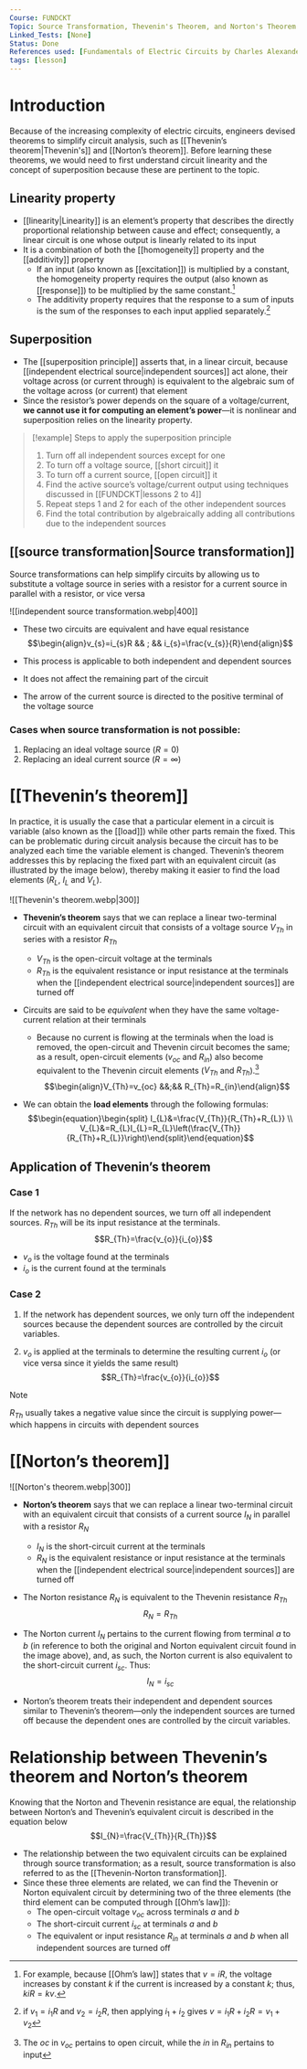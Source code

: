 ```yaml
---
Course: FUNDCKT
Topic: Source Transformation, Thevenin's Theorem, and Norton's Theorem
Linked_Tests: [None]
Status: Done
References used: [Fundamentals of Electric Circuits by Charles Alexander and Matthew Sadiku (Chapter 4)]
tags: [lesson]
---
```


# Introduction

Because of the increasing complexity of electric circuits, engineers devised theorems to simplify circuit analysis, such as [[Thevenin’s theorem|Thevenin's]] and [[Norton’s theorem]]. Before learning these theorems, we would need to first understand circuit linearity and the concept of superposition because these are pertinent to the topic.

## Linearity property

- [[linearity|Linearity]] is an element’s property that describes the directly proportional relationship between cause and effect; consequently, a linear circuit is one whose output is linearly related to its input
- It is a combination of both the [[homogeneity]] property and the [[additivity]] property
	- If an input (also known as [[excitation]]) is multiplied by a constant, the homogeneity property requires the output (also known as [[response]]) to be multiplied by the same constant.[^homogeneity]
	- The additivity property requires that the response to a sum of inputs is the sum of the responses to each input applied separately.[^additivity]

## Superposition

- The [[superposition principle]] asserts that, in a linear circuit, because [[independent electrical source|independent sources]] act alone, their voltage across (or current through) is equivalent to the algebraic sum of the voltage across (or current) that element
- Since the resistor’s power depends on the square of a voltage/current, **we cannot use it for computing an element’s power**—it is nonlinear and superposition relies on the linearity property.

> [!example] Steps to apply the superposition principle
> 1. Turn off all independent sources except for one
> 	1. To turn off a voltage source, [[short circuit]] it
> 	2. To turn off a current source, [[open circuit]] it
> 2. Find the active source’s voltage/current output using techniques discussed in [[FUNDCKT|lessons 2 to 4]]
> 3. Repeat steps 1 and 2 for each of the other independent sources
> 4. Find the total contribution by algebraically adding all contributions due to the independent sources

## [[source transformation|Source transformation]]

Source transformations can help simplify circuits by allowing us to substitute a voltage source in series with a resistor for a current source in parallel with a resistor, or vice versa

![[independent source transformation.webp|400]]

- These two circuits are equivalent and have equal resistance $$\begin{align}v_{s}=i_{s}R && ; && i_{s}=\frac{v_{s}}{R}\end{align}$$

- This process is applicable to both independent and dependent sources
- It does not affect the remaining part of the circuit
- The arrow of the current source is directed to the positive terminal of the voltage source

### Cases when source transformation is not possible:

1. Replacing an ideal voltage source ($R=0$)
2. Replacing an ideal current source ($R=\infty$)

# [[Thevenin’s theorem]]

In practice, it is usually the case that a particular element in a circuit is variable (also known as the [[load]]) while other parts remain the fixed. This can be problematic during circuit analysis because the circuit has to be analyzed each time the variable element is changed. Thevenin’s theorem addresses this by replacing the fixed part with an equivalent circuit (as illustrated by the image below), thereby making it easier to find the load elements ($R_{L}$, $I_{L}$ and $V_{L}$).

![[Thevenin's theorem.webp|300]]

- **Thevenin’s theorem** says that we can replace a linear two-terminal circuit with an equivalent circuit that consists of a voltage source $V_{Th}$ in series with a resistor $R_{Th}$
	- $V_{Th}$ is the open-circuit voltage at the terminals
	- $R_{Th}$ is the equivalent resistance or input resistance at the terminals when the [[independent electrical source|independent sources]] are turned off
- Circuits are said to be *equivalent* when they have the same voltage-current relation at their terminals

	- Because no current is flowing at the terminals when the load is removed, the open-circuit and Thevenin circuit becomes the same; as a result, open-circuit elements ($v_{oc}$ and $R_{in}$) also become equivalent to the Thevenin circuit elements ($V_{Th}$ and $R_{Th}$).[^open_circuit_elements] $$\begin{align}V_{Th}=v_{oc} &&;&& R_{Th}=R_{in}\end{align}$$

- We can obtain the **load elements** through the following formulas: $$\begin{equation}\begin{split} I_{L}&=\frac{V_{Th}}{R_{Th}+R_{L}} \\ V_{L}&=R_{L}I_{L}=R_{L}\left(\frac{V_{Th}}{R_{Th}+R_{L}}\right)\end{split}\end{equation}$$

## Application of Thevenin’s theorem

### Case 1

If the network has no dependent sources, we turn off all independent sources. $R_{Th}$ will be its input resistance at the terminals. $$R_{Th}=\frac{v_{o}}{i_{o}}$$

- $v_{o}$ is the voltage found at the terminals
- $i_{o}$ is the current found at the terminals

### Case 2

1. If the network has dependent sources, we only turn off the independent sources because the dependent sources are controlled by the circuit variables.

2. $v_{o}$ is applied at the terminals to determine the resulting current $i_{o}$ (or vice versa since it yields the same result)$$R_{Th}=\frac{v_{o}}{i_{o}}$$

> [!NOTE]
> $R_{Th}$ usually takes a negative value since the circuit is supplying power—which happens in circuits with dependent sources

# [[Norton’s theorem]]

![[Norton's theorem.webp|300]]

- **Norton’s theorem** says that we can replace a linear two-terminal circuit with an equivalent circuit that consists of a current source $I_{N}$ in parallel with a resistor $R_{N}$
	- $I_{N}$ is the short-circuit current at the terminals
	- $R_{N}$ is the equivalent resistance or input resistance at the terminals when the [[independent electrical source|independent sources]] are turned off

- The Norton resistance $R_{N}$ is equivalent to the Thevenin resistance $R_{Th}$ $$R_{N}=R_{Th}$$

- The Norton current $I_{N}$ pertains to the current flowing from terminal $a$ to $b$ (in reference to both the original and Norton equivalent circuit found in the image above), and, as such, the Norton current is also equivalent to the short-circuit current $i_{sc}$. Thus: $$I_{N}=i_{sc}$$

- Norton’s theorem treats their independent and dependent sources similar to Thevenin’s theorem—only the independent sources are turned off because the dependent ones are controlled by the circuit variables.

# Relationship between Thevenin’s theorem and Norton’s theorem

Knowing that the Norton and Thevenin resistance are equal, the relationship between Norton’s and Thevenin’s equivalent circuit is described in the equation below $$I_{N}=\frac{V_{Th}}{R_{Th}}$$

- The relationship between the two equivalent circuits can be explained through source transformation; as a result, source transformation is also referred to as the [[Thevenin-Norton transformation]].
- Since these three elements are related, we can find the Thevenin or Norton equivalent circuit by determining two of the three elements (the third element can be computed through [[Ohm’s law]]):
	- The open-circuit voltage $v_{oc}$ across terminals $a$ and $b$
	- The short-circuit current $i_{sc}$ at terminals $a$ and $b$
	- The equivalent or input resistance $R_{in}$ at terminals $a$ and $b$ when all independent sources are turned off

[^homogeneity]: For example, because [[Ohm’s law]] states that $v=iR$, the voltage increases by constant $k$ if the current is increased by a constant $k$; thus, $kiR=kv$.
[^additivity]: if $v_{1}=i_{1}R$ and $v_{2}=i_{2}R$, then applying $i_{1}+i_{2}$ gives $v=i_{1}R+i_{2}R=v_{1}+v_{2}$
[^open_circuit_elements]: The $oc$ in $v_{oc}$ pertains to open circuit, while the $in$ in $R_{in}$ pertains to input

